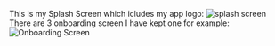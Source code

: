 This is my Splash Screen which icludes my app logo:
![splash screen](https://github.com/user-attachments/assets/df22abdc-062d-4087-91c4-0bea53fb5eaa)
There are 3 onboarding screen I have kept one for example:
![Onboarding Screen](https://github.com/user-attachments/assets/4669b61a-3903-4a5c-876f-84604f527828)
